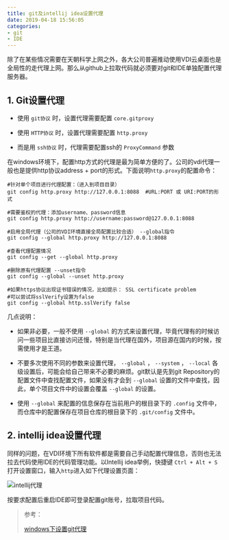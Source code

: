 ```yaml
---
title: git及intellij idea设置代理
date: 2019-04-18 15:56:05
categories:
- git
- IDE 
---
```


除了在某些情况需要在天朝科学上网之外，各大公司普遍推动使用VDI云桌面也是全局性的走代理上网。那么从github上拉取代码就必须要对git和IDE单独配置代理服务器。

<!--more-->

## 1. Git设置代理

* 使用 `git协议` 时，设置代理需要配置 `core.gitproxy`

* 使用 `HTTP协议` 时，设置代理需要配置 `http.proxy`

* 而是用 `ssh协议` 时，代理需要配置ssh的 `ProxyCommand` 参数

在windows环境下，配置http方式的代理是最为简单方便的了。公司的vdi代理一般也是提供http协议address + port的形式。下面说明`http.proxy`的配置命令：

```shell
#针对单个项目进行代理配置：（进入到项目目录）
git config http.proxy http://127.0.0.1:8088  #URL:PORT 或 URI:PORT的形式

#需要鉴权的代理：添加username、password信息
git config http.proxy http://username:password@127.0.0.1:8088

#启用全局代理（公司的VDI环境直接全局配置比较合适） --global指令
git config --global http.proxy http://127.0.0.1:8088

#查看代理配置情况
git config --get --global http.proxy

#删除原有代理配置 --unset指令
git config --global --unset http.proxy

#如果https协议出现证书错误的情况，比如提示： SSL certificate problem
#可以尝试将sslVerify设置为false
git config --global http.sslVerify false
```

几点说明：

- 如果非必要，一般不使用 `--global` 的方式来设置代理，毕竟代理有的时候访问一些项目比直接访问还慢，特别是当代理在国外，项目源在国内的时候，按需使用才是王道。

- 不要多次使用不同的参数来设置代理， `--global` ， `--system` ， `--local` 各级设置后，可能会给自己带来不必要的麻烦。git默认是先到git Repository的配置文件中查找配置文件，如果没有才会到 `--global` 设置的文件中查找，因此，单个项目文件中的设置会覆盖 `--global` 的设置。

- 使用 `--global` 来配置的信息保存在当前用户的根目录下的 `.config` 文件中，而仓库中的配置保存在项目仓库的根目录下的 `.git/config` 文件中。

## 2. intellij idea设置代理

同样的问题，在VDI环境下所有软件都是需要自己手动配置代理信息，否则也无法拉去代码使用IDE的代码管理功能。以Intellij idea举例，快捷键 `Ctrl + Alt + S`打开设置窗口，输入`http`进入如下代理设置页面：

![intellij代理](http://martintop-image.oss-cn-shenzhen.aliyuncs.com/19-4-18/intellij%E4%BB%A3%E7%90%86.png?Expires=1555582022&OSSAccessKeyId=TMP.AgHyuUNIJaNN5_913dyKrg-GhAE6NCPDN6o2x-MgsVpJxo7nTf175B8NTrXKADAtAhRm3eG6rtWyCoOxwQpOHH49v6U2KgIVAMcBjCxr3zYBCcLqOI_TRaXQaMoM&Signature=AyN4EpzuYhow97Rt%2Fh30t8rS%2Br8%3D)

按要求配置后重启IDE即可登录配置git账号，拉取项目代码。



> 参考：
>
> [windows下设置git代理](https://blog.csdn.net/lenglong110/article/details/52411230)